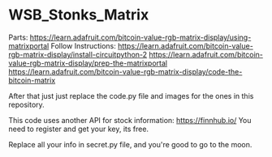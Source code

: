 # WSB_Stonks_Matrix

Parts: https://learn.adafruit.com/bitcoin-value-rgb-matrix-display/using-matrixportal
Follow Instructions: 
https://learn.adafruit.com/bitcoin-value-rgb-matrix-display/install-circuitpython-2
https://learn.adafruit.com/bitcoin-value-rgb-matrix-display/prep-the-matrixportal
https://learn.adafruit.com/bitcoin-value-rgb-matrix-display/code-the-bitcoin-matrix

After that just just replace the code.py file and images for the ones in this repository.

This code uses another API for stock information: https://finnhub.io/ 
You need to register and get your key, its free.

Replace all your info in secret.py file, and you're good to go to the moon.
